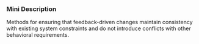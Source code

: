 ### Mini Description

Methods for ensuring that feedback-driven changes maintain consistency with existing system constraints and do not introduce conflicts with other behavioral requirements.
